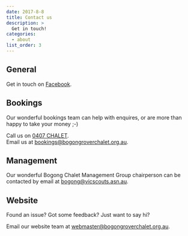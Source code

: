 ```yaml
---
date: 2017-8-8
title: Contact us
description: >
  Get in touch!
categories:
  - about
list_order: 3
---
```


## General

Get in touch on [Facebook](http://www.facebook.com/BogongRoverChalet).

## Bookings

Our wonderful bookings team can help with enquires, or are more than happy to
take your money ;-)

Call us on [0407 CHALET](tel:0407242358).<br>
Email us at [bookings@bogongroverchalet.org.au](mailto:bookings@bogongroverchalet.org.au).<br>

## Management

Our wonderful Bogong Chalet Management Group chairperson can be contacted by
email at [bogong@vicscouts.asn.au](mailto:bogong@vicscouts.asn.au).


## Website

Found an issue? Got some feedback? Just want to say hi?

Email our website team at [webmaster@bogongroverchalet.org.au](mailto:webmaster@bogongroverchalet.org.au).
